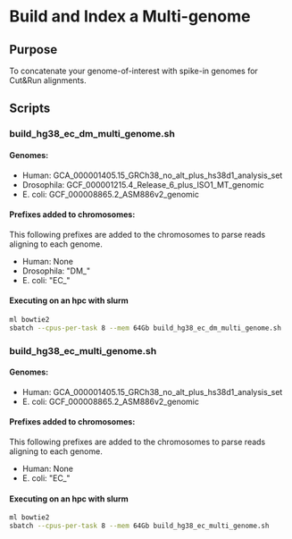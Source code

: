 # Build and Index a Multi-genome

## Purpose
To concatenate your genome-of-interest with spike-in genomes for Cut&Run alignments.

## Scripts
### build_hg38_ec_dm_multi_genome.sh
#### Genomes:
* Human:  GCA_000001405.15_GRCh38_no_alt_plus_hs38d1_analysis_set
* Drosophila:  GCF_000001215.4_Release_6_plus_ISO1_MT_genomic
* E. coli:  GCF_000008865.2_ASM886v2_genomic
#### Prefixes added to chromosomes:
This following prefixes are added to the chromosomes to parse reads aligning to each genome.
* Human:  None
* Drosophila:  "DM_"
* E. coli:  "EC_"

#### Executing on an hpc with slurm
```bash
ml bowtie2
sbatch --cpus-per-task 8 --mem 64Gb build_hg38_ec_dm_multi_genome.sh
```
### build_hg38_ec_multi_genome.sh
#### Genomes:
* Human:  GCA_000001405.15_GRCh38_no_alt_plus_hs38d1_analysis_set
* E. coli:  GCF_000008865.2_ASM886v2_genomic
#### Prefixes added to chromosomes:
This following prefixes are added to the chromosomes to parse reads aligning to each genome.
* Human:  None
* E. coli:  "EC_"

#### Executing on an hpc with slurm
```bash
ml bowtie2
sbatch --cpus-per-task 8 --mem 64Gb build_hg38_ec_multi_genome.sh
```
